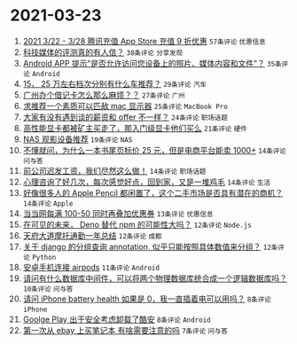 # 2021-03-23

1. [2021 3/22 - 3/28 腾讯充值 App Store 充值 9 折优惠](https://www.v2ex.com/t/764122) `57条评论` `优惠信息`
1. [科技媒体的评测真的有人信？](https://www.v2ex.com/t/764120) `38条评论` `分享发现`
1. [Android APP 提示“是否允许访问您设备上的照片、媒体内容和文件”？](https://www.v2ex.com/t/764119) `35条评论` `Android`
1. [15， 25 万左右档次分别有什么车推荐？](https://www.v2ex.com/t/764121) `29条评论` `汽车`
1. [广州办个借记卡怎么那么麻烦？？](https://www.v2ex.com/t/764149) `27条评论` `广州`
1. [求推荐一个素质可以匹敌 mac 显示器](https://www.v2ex.com/t/764154) `25条评论` `MacBook Pro`
1. [大家有没有遇到谈的薪资和 offer 不一样？](https://www.v2ex.com/t/764163) `24条评论` `职场话题`
1. [高性能显卡都被矿主买走了，那入门级显卡他们买么](https://www.v2ex.com/t/764148) `21条评论` `硬件`
1. [NAS 观影设备推荐](https://www.v2ex.com/t/764124) `19条评论` `NAS`
1. [不懂就问，为什么一本书尾页标价 25 元，但是电商平台能卖 1000+](https://www.v2ex.com/t/764172) `14条评论` `问与答`
1. [前公司迟发工资，我们尽然这么做！](https://www.v2ex.com/t/764142) `14条评论` `职场话题`
1. [心理咨询了好几次，每次感觉好点，回到家，又是一堆鸡毛](https://www.v2ex.com/t/764134) `14条评论` `生活`
1. [好像很多人的 Apple Pencil 都闲置了，这个二手市场是否具有潜在的商机？](https://www.v2ex.com/t/764131) `14条评论` `Apple`
1. [当当网每满 100-50 同时再叠加优惠券](https://www.v2ex.com/t/764130) `13条评论` `优惠信息`
1. [在可见的未来， Deno 替代 npm 的可能性大吗？](https://www.v2ex.com/t/764184) `12条评论` `Node.js`
1. [天府大道摩托通勤一年总结](https://www.v2ex.com/t/764168) `12条评论` `成都`
1. [关于 django 的分组查询 annotation, 似乎只能按照具体数值来分组？](https://www.v2ex.com/t/764125) `12条评论` `Python`
1. [安卓手机连接 airpods](https://www.v2ex.com/t/764161) `11条评论` `Android`
1. [请问有什么数据库中间件，可以将两个物理数据库统合成一个逻辑数据库吗？](https://www.v2ex.com/t/764112) `10条评论` `问与答`
1. [请问 iPhone battery health 如果是 0，我一直插着电可以用吗？](https://www.v2ex.com/t/764136) `8条评论` `iPhone`
1. [Goolge Play 出于安全考虑卸载了酷安](https://www.v2ex.com/t/764109) `8条评论` `Android`
1. [第一次从 ebay 上买笔记本 有啥需要注意的吗](https://www.v2ex.com/t/764160) `7条评论` `问与答`
